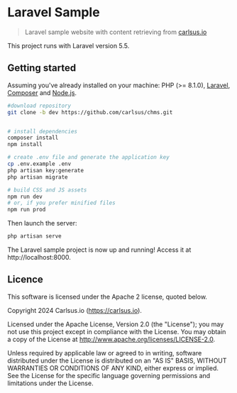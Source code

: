 # Laravel Sample

> Laravel sample website with content retrieving from [carlsus.io](https://carlsus.io)

This project runs with Laravel version 5.5.

## Getting started

Assuming you've already installed on your machine: PHP (>= 8.1.0), [Laravel](https://laravel.com), [Composer](https://getcomposer.org) and [Node.js](https://nodejs.org).

``` bash
#download repository
git clone -b dev https://github.com/carlsus/chms.git


# install dependencies
composer install
npm install

# create .env file and generate the application key
cp .env.example .env
php artisan key:generate
php artisan migrate

# build CSS and JS assets
npm run dev
# or, if you prefer minified files
npm run prod
```

Then launch the server:

``` bash
php artisan serve
```

The Laravel sample project is now up and running! Access it at http://localhost:8000.

## Licence

This software is licensed under the Apache 2 license, quoted below.

Copyright 2024 Carlsus.io (https://carlsus.io).

Licensed under the Apache License, Version 2.0 (the "License"); you may not use this project except in compliance with the License. You may obtain a copy of the License at http://www.apache.org/licenses/LICENSE-2.0.

Unless required by applicable law or agreed to in writing, software distributed under the License is distributed on an "AS IS" BASIS, WITHOUT WARRANTIES OR CONDITIONS OF ANY KIND, either express or implied. See the License for the specific language governing permissions and limitations under the License.

